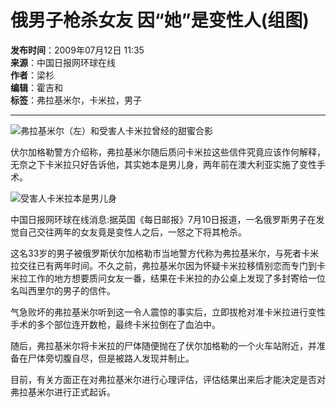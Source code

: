 # 俄男子枪杀女友 因“她”是变性人(组图)

**发布时间**：2009年07月12日 11:35  
**来源**：中国日报网环球在线  
**作者**：梁杉  
**编辑**：霍吉和  
**标签**：弗拉基米尔，卡米拉，男子  

---

![弗拉基米尔（左）和受害人卡米拉曾经的甜蜜合影](http://img.ifeng.com/hres/200907/12/11/96c32d610ddf3c0021fca1c0119e3215.jpg)

伏尔加格勒警方介绍称，弗拉基米尔随后质问卡米拉这些信件究竟应该作何解释，无奈之下卡米拉只好告诉他，其实她本是男儿身，两年前在澳大利亚实施了变性手术。

![受害人卡米拉本是男儿身](http://img.ifeng.com/hres/200907/12/11/6a02a025b0123f0595396075a522d8c0.jpg)

中国日报网环球在线消息:据英国《每日邮报》7月10日报道，一名俄罗斯男子在发觉自己交往两年的女友竟是变性人之后，一怒之下将其枪杀。

这名33岁的男子被俄罗斯伏尔加格勒市当地警方代称为弗拉基米尔，与死者卡米拉交往已有两年时间。不久之前，弗拉基米尔因为怀疑卡米拉移情别恋而专门到卡米拉工作的地方想要质问女友一番，结果在卡米拉的办公桌上发现了多封寄给一位名叫西里尔的男子的信件。

气急败坏的弗拉基米尔听到这一令人震惊的事实后，立即拔枪对准卡米拉进行变性手术的多个部位连开数枪，最终卡米拉倒在了血泊中。

随后，弗拉基米尔将卡米拉的尸体随便抛在了伏尔加格勒的一个火车站附近，并准备在尸体旁切腹自尽，但是被路人发现并制止。

目前，有关方面正在对弗拉基米尔进行心理评估，评估结果出来后才能决定是否对弗拉基米尔进行正式起诉。